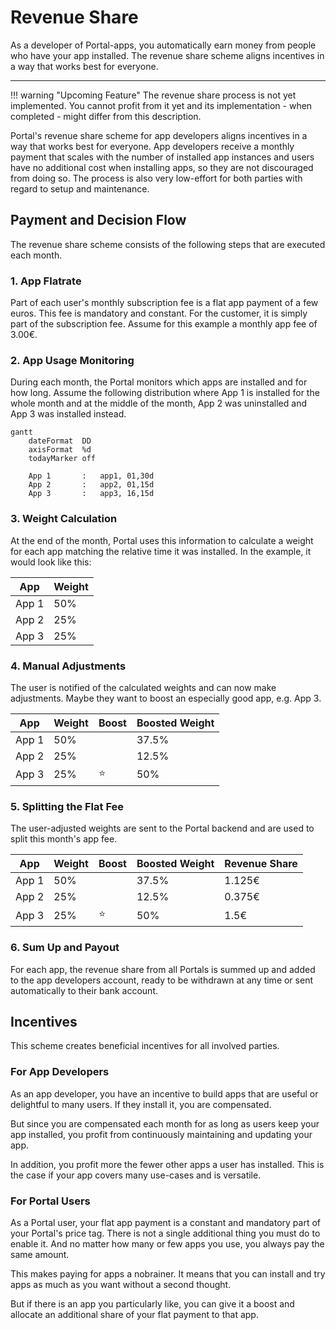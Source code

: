 # Revenue Share

As a developer of Portal-apps, you automatically earn money from people who have your app installed.
The revenue share scheme aligns incentives in a way that works best for everyone.

---

!!! warning "Upcoming Feature"
    The revenue share process is not yet implemented.
    You cannot profit from it yet and its implementation - when completed - might differ from this description.

Portal's revenue share scheme for app developers aligns incentives in a way that works best for everyone.
App developers receive a monthly payment that scales with the number of installed app instances
and users have no additional cost when installing apps, so they are not discouraged from doing so.
The process is also very low-effort for both parties with regard to setup and maintenance.

## Payment and Decision Flow

The revenue share scheme consists of the following steps that are executed each month.

### 1. App Flatrate

Part of each user's monthly subscription fee is a flat app payment of a few euros.
This fee is mandatory and constant.
For the customer, it is simply part of the subscription fee.
Assume for this example a monthly app fee of 3.00€.

### 2. App Usage Monitoring

During each month, the Portal monitors which apps are installed and for how long.
Assume the following distribution where App 1 is installed for the whole month
and at the middle of the month, App 2 was uninstalled and App 3 was installed instead.

```mermaid
gantt
    dateFormat  DD
    axisFormat  %d
    todayMarker off
    
    App 1       :   app1, 01,30d
    App 2       :   app2, 01,15d
    App 3       :   app3, 16,15d
```

### 3. Weight Calculation

At the end of the month, Portal uses this information to calculate a weight for each app
matching the relative time it was installed.
In the example, it would look like this:

| App   | Weight |
|-------|--------|
| App 1 | 50%    |
| App 2 | 25%    |
| App 3 | 25%    |

### 4. Manual Adjustments

The user is notified of the calculated weights and can now make adjustments.
Maybe they want to boost an especially good app, e.g. App 3.

| App   | Weight | Boost | Boosted Weight |
|-------|--------|-------|----------------|
| App 1 | 50%    |       | 37.5%          |
| App 2 | 25%    |       | 12.5%          |
| App 3 | 25%    | ⭐     | 50%            |

### 5. Splitting the Flat Fee

The user-adjusted weights are sent to the Portal backend and are used to split this month's app fee.

| App   | Weight | Boost | Boosted Weight | Revenue Share |
|-------|--------|-------|----------------|---------------|
| App 1 | 50%    |       | 37.5%          | 1.125€        |
| App 2 | 25%    |       | 12.5%          | 0.375€        |
| App 3 | 25%    | ⭐     | 50%            | 1.5€          |

### 6. Sum Up and Payout

For each app, the revenue share from all Portals is summed up and added to the app developers account,
ready to be withdrawn at any time or sent automatically to their bank account.

## Incentives

This scheme creates beneficial incentives for all involved parties.

### For App Developers

As an app developer, you have an incentive to build apps that are useful or delightful to many users.
If they install it, you are compensated.

But since you are compensated each month for as long as users keep your app installed,
you profit from continuously maintaining and updating your app.

In addition, you profit more the fewer other apps a user has installed.
This is the case if your app covers many use-cases and is versatile.

### For Portal Users

As a Portal user, your flat app payment is a constant and mandatory part of your Portal's price tag.
There is not a single additional thing you must do to enable it.
And no matter how many or few apps you use, you always pay the same amount.

This makes paying for apps a nobrainer.
It means that you can install and try apps as much as you want without a second thought.

But if there is an app you particularly like, you can give it a boost
and allocate an additional share of your flat payment to that app.
